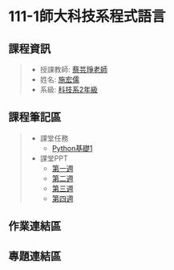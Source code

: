 # 111-1師大科技系程式語言
## 課程資訊
>* 授課教師: [蔡芸琤老師](https://github.com/pecu?tab=repositories)
>* 姓名: [施宏儒](https://shihjonathan0302.github.io/Web/web1/)
>* 系級: [科技系2年級](https://www.tahrd.ntnu.edu.tw)
## 課程筆記區
>* 課堂任務
>    + [Python基礎1](http://localhost:8888/notebooks/Documents/111學年度/程式語言/PL/Python_基礎1.ipynb)
>* 課堂PPT
>    + [第一週](https://docs.google.com/presentation/d/e/2PACX-1vS_11f3KIeNeqmInAKfHaDzOTxK_ff05aI3H3hanLX1qI6Z8iHhbOfqEUgl3Gzx3s1pYtjIZcdzECSP/pub?start=false&loop=false&delayms=3000&slide=id.p)
>    + [第二週](https://docs.google.com/presentation/d/e/2PACX-1vQa2_6HxpBPDUjViqvd82AqQfnywwWwETU60fLexCe7ADD8A7kHkpGjkmO6kCSYyw-AFrSCfG3THXiA/pub?start=false&loop=false&delayms=3000&slide=id.p)
>    + [第三週](https://docs.google.com/presentation/d/e/2PACX-1vSAw9A5Eu_lHKzShkG8CacnBGk4xauhztCRro8AaxmllMd-gGR3iZpgeV2q8Yz4Fm7CRgfW7fmZSnTJ/pub?start=false&loop=false&delayms=3000&slide=id.p)
>    + [第四週](https://docs.google.com/presentation/d/e/2PACX-1vRR3pc8mhMsa4xByYW6vKqtJiJCsAaeLLCvmRVf3RquXZDwY3yk0H9vcF3CGwkVh5ypqe5Yto0-E88d/pub?start=false&loop=false&delayms=3000&slide=id.p)
## 作業連結區
## 專題連結區
